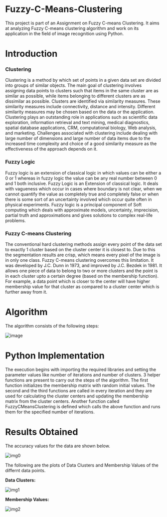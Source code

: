 # Fuzzy-C-Means-Clustering

This project is part of an Assignment on Fuzzy C-means Clustering. It aims at analyzing Fuzzy C-means clustering algorithm and work on its application in the field of image recognition using Python.

# Introduction

### **Clustering**

Clustering is a method by which set of points in a given data set are divided into groups of similar objects. The main goal of clustering involves assigning data points to clusters such that items in the same cluster are as similar as possible, while items belonging to different clusters are as dissimilar as possible. Clusters are identified via similarity measures. These similarity measures include  connectivity, distance and intensity. Different similarity measures may be chosen based on the data or the application. Clustering plays an outstanding role in applications such as scientific data exploration, information retrieval and text mining, medical diagnostics, spatial database applications, CRM, computational biology, Web analysis, and  marketing. Challenges associated with clustering include dealing with large number of dimensions and large number of data items due to the increased time complexity and choice of a good similarity measure as the effectiveness of the approach depends on it.

### **Fuzzy Logic**

Fuzzy logic is an extension of classical logic in which values can be either a 0 or 1 whereas in fuzzy logic the value can be any real number between 0 and 1 both inclusive. Fuzzy Logic is an Extension of classical logic. It deals with vagueness which occur in cases where boundary is not clear, when we cannot quantify the value as completely true and completely false or when there is some sort of an uncertainty involved which occur quite often in physical experiments. Fuzzy logic is a principal component of Soft computing which  deals with approximate models, uncertainty, imprecision, partial truth and approximations and gives solutions to complex real-life problems. 

### **Fuzzy C-means Clustering**

The conventional hard clustering methods assign every point of the data set to exactly 1 cluster based on the cluster center it is closest to. Due to this the segmentation results are crisp, which means every pixel of the image is in 
only one class. Fuzzy C-means clustering overcomes this limitation. It was developed by J.C. Dunn in 1973, and improved by J.C. Bezdek in 1981. It allows one piece of data to belong to two or more clusters and the point is in each cluster upto a certain degree (based on the membership function). For example, a data point which is closer to the center will have higher membership value for that cluster as compared to a cluster center which is further away from it.

# Algorithm

The algorithm consists of the following steps:

![image](Images/fcm_algo.png)

# Python Implementation

The execution begins with importing the required libraries and setting the parameter values like number of iterations and number of clusters. 3 helper functions are present to carry out the steps of the algorithm. The first function initializes the membership matrix with random initial values. The second and the third functions are called in every iteration and they are used for calculating the cluster centers and updating the membership matrix from the cluster centers. Another function called FuzzyCMeansClustering is defined which calls the above function and runs them for the specified number of iterations. 

# Results Obtained

The accuracy values for the data are shown below.

![img0](Images/fcm_r.png)

The following are the plots of Data Clusters and Membership Values of the differnt data points.

**Data Clusters:**

![img1](Images/fcm.png)

**Membership Values:**

![img2](Images/fcm_membership.png)


